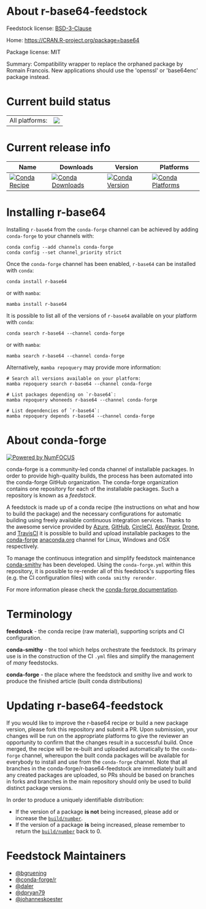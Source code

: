 About r-base64-feedstock
========================

Feedstock license: [BSD-3-Clause](https://github.com/conda-forge/r-base64-feedstock/blob/main/LICENSE.txt)

Home: https://CRAN.R-project.org/package=base64

Package license: MIT

Summary: Compatibility wrapper to replace the orphaned package by Romain Francois. New applications should use the 'openssl' or 'base64enc' package instead.

Current build status
====================


<table><tr><td>All platforms:</td>
    <td>
      <a href="https://dev.azure.com/conda-forge/feedstock-builds/_build/latest?definitionId=3339&branchName=main">
        <img src="https://dev.azure.com/conda-forge/feedstock-builds/_apis/build/status/r-base64-feedstock?branchName=main">
      </a>
    </td>
  </tr>
</table>

Current release info
====================

| Name | Downloads | Version | Platforms |
| --- | --- | --- | --- |
| [![Conda Recipe](https://img.shields.io/badge/recipe-r--base64-green.svg)](https://anaconda.org/conda-forge/r-base64) | [![Conda Downloads](https://img.shields.io/conda/dn/conda-forge/r-base64.svg)](https://anaconda.org/conda-forge/r-base64) | [![Conda Version](https://img.shields.io/conda/vn/conda-forge/r-base64.svg)](https://anaconda.org/conda-forge/r-base64) | [![Conda Platforms](https://img.shields.io/conda/pn/conda-forge/r-base64.svg)](https://anaconda.org/conda-forge/r-base64) |

Installing r-base64
===================

Installing `r-base64` from the `conda-forge` channel can be achieved by adding `conda-forge` to your channels with:

```
conda config --add channels conda-forge
conda config --set channel_priority strict
```

Once the `conda-forge` channel has been enabled, `r-base64` can be installed with `conda`:

```
conda install r-base64
```

or with `mamba`:

```
mamba install r-base64
```

It is possible to list all of the versions of `r-base64` available on your platform with `conda`:

```
conda search r-base64 --channel conda-forge
```

or with `mamba`:

```
mamba search r-base64 --channel conda-forge
```

Alternatively, `mamba repoquery` may provide more information:

```
# Search all versions available on your platform:
mamba repoquery search r-base64 --channel conda-forge

# List packages depending on `r-base64`:
mamba repoquery whoneeds r-base64 --channel conda-forge

# List dependencies of `r-base64`:
mamba repoquery depends r-base64 --channel conda-forge
```


About conda-forge
=================

[![Powered by
NumFOCUS](https://img.shields.io/badge/powered%20by-NumFOCUS-orange.svg?style=flat&colorA=E1523D&colorB=007D8A)](https://numfocus.org)

conda-forge is a community-led conda channel of installable packages.
In order to provide high-quality builds, the process has been automated into the
conda-forge GitHub organization. The conda-forge organization contains one repository
for each of the installable packages. Such a repository is known as a *feedstock*.

A feedstock is made up of a conda recipe (the instructions on what and how to build
the package) and the necessary configurations for automatic building using freely
available continuous integration services. Thanks to the awesome service provided by
[Azure](https://azure.microsoft.com/en-us/services/devops/), [GitHub](https://github.com/),
[CircleCI](https://circleci.com/), [AppVeyor](https://www.appveyor.com/),
[Drone](https://cloud.drone.io/welcome), and [TravisCI](https://travis-ci.com/)
it is possible to build and upload installable packages to the
[conda-forge](https://anaconda.org/conda-forge) [anaconda.org](https://anaconda.org/)
channel for Linux, Windows and OSX respectively.

To manage the continuous integration and simplify feedstock maintenance
[conda-smithy](https://github.com/conda-forge/conda-smithy) has been developed.
Using the ``conda-forge.yml`` within this repository, it is possible to re-render all of
this feedstock's supporting files (e.g. the CI configuration files) with ``conda smithy rerender``.

For more information please check the [conda-forge documentation](https://conda-forge.org/docs/).

Terminology
===========

**feedstock** - the conda recipe (raw material), supporting scripts and CI configuration.

**conda-smithy** - the tool which helps orchestrate the feedstock.
                   Its primary use is in the construction of the CI ``.yml`` files
                   and simplify the management of *many* feedstocks.

**conda-forge** - the place where the feedstock and smithy live and work to
                  produce the finished article (built conda distributions)


Updating r-base64-feedstock
===========================

If you would like to improve the r-base64 recipe or build a new
package version, please fork this repository and submit a PR. Upon submission,
your changes will be run on the appropriate platforms to give the reviewer an
opportunity to confirm that the changes result in a successful build. Once
merged, the recipe will be re-built and uploaded automatically to the
`conda-forge` channel, whereupon the built conda packages will be available for
everybody to install and use from the `conda-forge` channel.
Note that all branches in the conda-forge/r-base64-feedstock are
immediately built and any created packages are uploaded, so PRs should be based
on branches in forks and branches in the main repository should only be used to
build distinct package versions.

In order to produce a uniquely identifiable distribution:
 * If the version of a package **is not** being increased, please add or increase
   the [``build/number``](https://docs.conda.io/projects/conda-build/en/latest/resources/define-metadata.html#build-number-and-string).
 * If the version of a package **is** being increased, please remember to return
   the [``build/number``](https://docs.conda.io/projects/conda-build/en/latest/resources/define-metadata.html#build-number-and-string)
   back to 0.

Feedstock Maintainers
=====================

* [@bgruening](https://github.com/bgruening/)
* [@conda-forge/r](https://github.com/conda-forge/r/)
* [@daler](https://github.com/daler/)
* [@dpryan79](https://github.com/dpryan79/)
* [@johanneskoester](https://github.com/johanneskoester/)

